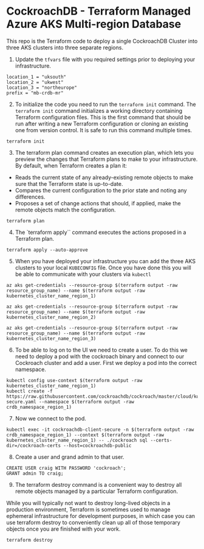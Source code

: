 # CockroachDB  - Terraform Managed Azure AKS Multi-region Database

This repo is the Terraform code to deploy a single CockroachDB Cluster into three AKS clusters into three separate regions.

1. Update the `tfvars` file with you required settings prior to deploying your infrastructure.

```
location_1 = "uksouth"
location_2 = "ukwest"
location_3 = "northeurope"
prefix = "mb-crdb-mr"
```

2. To initialize the code you need to run the `terraform init` command. The `terraform init` command initializes a working directory containing Terraform configuration files. This is the first command that should be run after writing a new Terraform configuration or cloning an existing one from version control. It is safe to run this command multiple times.

```
terraform init
```

3. The terraform plan command creates an execution plan, which lets you preview the changes that Terraform plans to make to your infrastructure. By default, when Terraform creates a plan it:

- Reads the current state of any already-existing remote objects to make sure that the Terraform state is up-to-date.
- Compares the current configuration to the prior state and noting any differences.
- Proposes a set of change actions that should, if applied, make the remote objects match the configuration.

```
terraform plan
```

4. The `terraform apply`` command executes the actions proposed in a Terraform plan.

```
terraform apply --auto-approve
```

5. When you have deployed your infrastructure you can add the three AKS clusters to your local `KUBECONFIG` file. Once you have done this you will be able to communicate with your clusters via `kubectl`

```
az aks get-credentials --resource-group $(terraform output -raw resource_group_name) --name $(terraform output -raw kubernetes_cluster_name_region_1)

az aks get-credentials --resource-group $(terraform output -raw resource_group_name) --name $(terraform output -raw kubernetes_cluster_name_region_2)

az aks get-credentials --resource-group $(terraform output -raw resource_group_name) --name $(terraform output -raw kubernetes_cluster_name_region_3)
```

6. To be able to log on to the UI we need to create a user. To do this we need to deploy a pod with the cockroach binary and connect to our Cockroach cluster and add a user. First we deploy a pod into the correct namespace.

```
kubectl config use-context $(terraform output -raw kubernetes_cluster_name_region_1)
kubectl create -f https://raw.githubusercontent.com/cockroachdb/cockroach/master/cloud/kubernetes/multiregion/client-secure.yaml --namespace $(terraform output -raw crdb_namespace_region_1)
```

7. Now we connect to the pod.

```
kubectl exec -it cockroachdb-client-secure -n $(terraform output -raw crdb_namespace_region_1) --context $(terraform output -raw kubernetes_cluster_name_region_1) -- ./cockroach sql --certs-dir=/cockroach-certs --host=cockroachdb-public
```

8. Create a user and grand admin to that user.

```
CREATE USER craig WITH PASSWORD 'cockroach';
GRANT admin TO craig;
```


9. The terraform destroy command is a convenient way to destroy all remote objects managed by a particular Terraform configuration.

While you will typically not want to destroy long-lived objects in a production environment, Terraform is sometimes used to manage ephemeral infrastructure for development purposes, in which case you can use terraform destroy to conveniently clean up all of those temporary objects once you are finished with your work.

```
terraform destroy
```